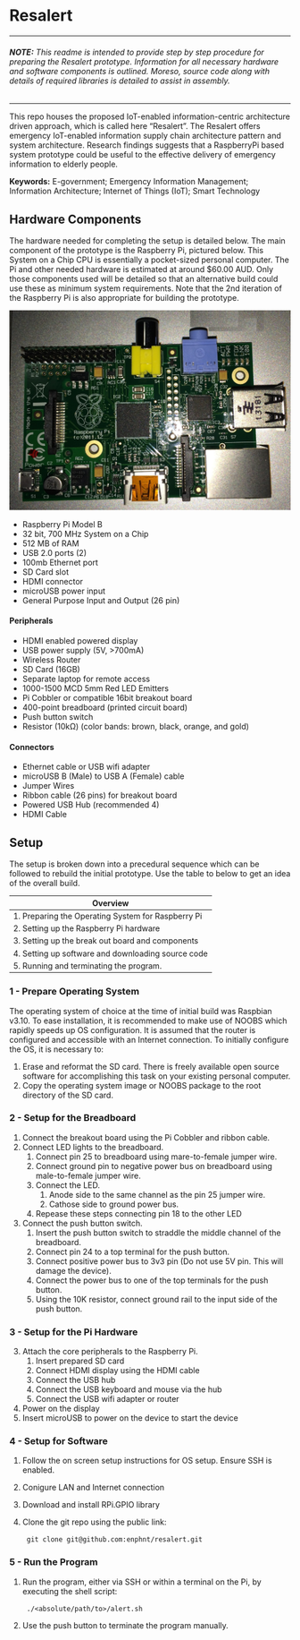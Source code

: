 # Resalert
---

###### **NOTE:**  This readme is intended to provide step by step procedure for preparing the Resalert prototype. Information for all necessary hardware and software components is outlined. Moreso, source code along with details of required libraries is detailed to assist in assembly.
---
This repo houses the proposed IoT-enabled information-centric architecture driven approach, which is called here “Resalert”. The Resalert offers emergency IoT-enabled information supply chain architecture pattern and system architecture. Research findings suggests that a RaspberryPi based system prototype could be useful to the effective delivery of emergency information to elderly people.  

**Keywords:** E-government; Emergency Information Management; Information Architecture; Internet of Things (IoT); Smart Technology

## Hardware Components
The hardware needed for completing the setup is detailed below. The main component of the prototype is the Raspberry Pi, pictured below. This System on a Chip CPU is essentially a pocket-sized personal computer. The Pi and other needed hardware is estimated at around $60.00 AUD. Only those components used will be detailed so that an alternative build could use these as minimum system requirements. Note that the 2nd iteration of the Raspberry Pi is also appropriate for building the prototype. 

<center>

![Photo of the Raspberry Pi Model B](resources/raspberryPiModelB.jpg "Photo of the Raspberry Pi Model B")

</center>

* Raspberry Pi Model B
 * 32 bit, 700 MHz System on a Chip
 * 512 MB of RAM
 * USB 2.0 ports (2) 
 * 100mb Ethernet port
 * SD Card slot
 * HDMI connector
 * microUSB power input 
 * General Purpose Input and Output (26 pin)

#### Peripherals
* HDMI enabled powered display
* USB power supply (5V, >700mA)
* Wireless Router
* SD Card (16GB)
* Separate laptop for remote access
* 1000-1500 MCD 5mm Red LED Emitters
* Pi Cobbler or compatible 16bit breakout board
* 400-point breadboard (printed circuit board)
* Push button switch
* Resistor (10kΩ) (color bands: brown, black, orange, and gold) 

#### Connectors
* Ethernet cable or USB wifi adapter
* microUSB B (Male) to USB A (Female) cable
* Jumper Wires
* Ribbon cable (26 pins) for breakout board
* Powered USB Hub (recommended 4)
* HDMI Cable


## Setup
The setup is broken down into a precedural sequence which can be followed to rebuild the initial prototype. Use the table to below to get an idea of the overall build. 

<center>

|Overview|
|---|
| 1. Preparing the Operating System for Raspberry Pi| 
| 2. Setting up the Raspberry Pi hardware| 
| 3. Setting up the break out board and components| 
| 4. Setting up software and downloading source code| 
| 5. Running and terminating the program.| 

</center>

### 1 - Prepare Operating System
The operating system of choice at the time of initial build was Raspbian v3.10. To ease installation, it is recommended to make use of NOOBS which rapidly speeds up OS configuration. It is assumed that the router is configured and accessible with an Internet connection. To initially configure the OS, it is necessary to:

1. Erase and reformat the SD card. There is freely available open source software for accomplishing this task on your existing personal computer. 
2. Copy the operating system image or NOOBS package to the root directory of the SD card. 

### 2 - Setup for the Breadboard
1. Connect the breakout board using the Pi Cobbler and ribbon cable.
2. Connect LED lights to the breadboard.
  	1. Connect pin 25 to breadboard using mare-to-female jumper wire.
  	2. Connect ground pin to negative power bus on breadboard using male-to-female jumper wire.
  	3. Connect the LED.
  		1. Anode side to the same channel as the pin 25 jumper wire.
  		2. Cathose side to ground power bus.
	4. Repease these steps connecting pin 18 to the other LED 
3. Connect the push button switch.
	1. Insert the push button switch to straddle the middle channel of the breadboard.
	2. Connect pin 24 to a top terminal for the push button.
	3. Connect positive power bus to 3v3 pin (Do not use 5V pin. This will damage the device).
	4. Connect the power bus to one of the top terminals for the push button.
	5. Using the 10K resistor, connect ground rail to the input side of the push button. 

 
### 3 - Setup for the Pi Hardware
3. Attach the core peripherals to the Raspberry Pi.
	1. Insert prepared SD card
	1. Connect HDMI display using the HDMI cable
	2. Connect the USB hub 
	3. Connect the USB keyboard and mouse via the hub
 	4. Connect the USB wifi adapter or router
5. Power on the display
6. Insert microUSB to power on the device to start the device


###  4 - Setup for Software
1. Follow the on screen setup instructions for OS setup. Ensure SSH is enabled.
2. Conigure LAN and Internet connection
3. Download and install RPi.GPIO library
4. Clone the git repo using the public link:
		
		git clone git@github.com:enphnt/resalert.git


### 5 - Run the Program
1. Run the program, either via SSH or within a terminal on the Pi, by executing the shell script: 
			
		./<absolute/path/to>/alert.sh
		
2. Use the push button to terminate the program manually. 